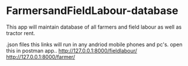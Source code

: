 # FarmersandFieldLabour-database
This app will maintain database of all farmers and field labour as well as tractor rent.

.json files
this links will run in any andriod mobile phones and pc's.
open this in postman app..
http://127.0.0.1:8000/fieldlabour/
http://127.0.0.1:8000/farmer/
